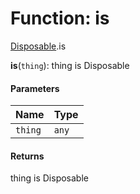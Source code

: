 # Function: is

[Disposable](/en/auto-docs/free-layout-editor/modules/Disposable.md).is

**is**(`thing`): thing is Disposable

#### Parameters

| Name | Type |
| :------ | :------ |
| `thing` | `any` |

#### Returns

thing is Disposable
